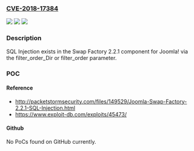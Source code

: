 ### [CVE-2018-17384](https://cve.mitre.org/cgi-bin/cvename.cgi?name=CVE-2018-17384)
![](https://img.shields.io/static/v1?label=Product&message=n%2Fa&color=blue)
![](https://img.shields.io/static/v1?label=Version&message=n%2Fa&color=blue)
![](https://img.shields.io/static/v1?label=Vulnerability&message=n%2Fa&color=brighgreen)

### Description

SQL Injection exists in the Swap Factory 2.2.1 component for Joomla! via the filter_order_Dir or filter_order parameter.

### POC

#### Reference
- http://packetstormsecurity.com/files/149529/Joomla-Swap-Factory-2.2.1-SQL-Injection.html
- https://www.exploit-db.com/exploits/45473/

#### Github
No PoCs found on GitHub currently.

